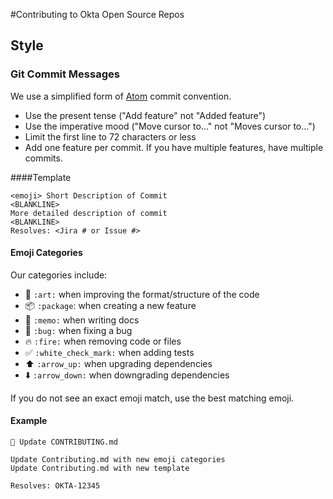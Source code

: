 #Contributing to Okta Open Source Repos

## Style

### Git Commit Messages

We use a simplified form of [Atom](https://github.com/atom/atom/blob/master/CONTRIBUTING.md#git-commit-messages) commit convention.

  * Use the present tense ("Add feature" not "Added feature")
  * Use the imperative mood ("Move cursor to..." not "Moves cursor to...")
  * Limit the first line to 72 characters or less
  * Add one feature per commit. If you have multiple features, have multiple commits.
  
####Template

    <emoji> Short Description of Commit
    <BLANKLINE>
    More detailed description of commit
    <BLANKLINE>
    Resolves: <Jira # or Issue #>

#### Emoji Categories
Our categories include:
  * :art: `:art:` when improving the format/structure of the code
  * :package: `:package`: when creating a new feature
  * :memo: `:memo:` when writing docs
  * :bug: `:bug:` when fixing a bug
  * :fire: `:fire:` when removing code or files
  * :white_check_mark: `:white_check_mark:` when adding tests
  * :arrow_up: `:arrow_up:` when upgrading dependencies
  * :arrow_down: `:arrow_down:` when downgrading dependencies
    
If you do not see an exact emoji match, use the best matching emoji.

#### Example
    📝 Update CONTRIBUTING.md

    Update Contributing.md with new emoji categories
    Update Contributing.md with new template 
    
    Resolves: OKTA-12345

